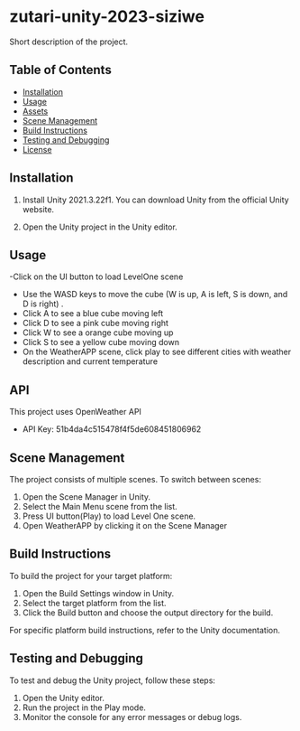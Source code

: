 # zutari-unity-2023-siziwe
 Short description of the project.

## Table of Contents

- [Installation](#installation)
- [Usage](#usage)
- [Assets](#assets)
- [Scene Management](#scene-management)
- [Build Instructions](#build-instructions)
- [Testing and Debugging](#testing-and-debugging)
- [License](#license)

## Installation

1. Install Unity 2021.3.22f1. You can download Unity from the official Unity website.

2. Open the Unity project in the Unity editor.

## Usage

-Click on the UI button to load LevelOne scene
- Use the WASD keys to move the cube (W is up, A is left, S is down, and D is right) .
- Click A to see a blue cube moving left
- Click D to see a pink cube moving right
- Click W to see a orange cube moving up
- Click S to see a yellow cube moving down
- On the WeatherAPP scene, click play to see different cities with weather description and current temperature

## API

This project uses OpenWeather API
- API Key: 51b4da4c515478f4f5de608451806962

## Scene Management

The project consists of multiple scenes. To switch between scenes:
1. Open the Scene Manager in Unity.
2. Select the Main Menu scene from the list.
3. Press UI button(Play) to load Level One scene.
4. Open WeatherAPP by clicking it on the Scene Manager

## Build Instructions

To build the project for your target platform:
1. Open the Build Settings window in Unity.
2. Select the target platform from the list.
3. Click the Build button and choose the output directory for the build.

For specific platform build instructions, refer to the Unity documentation.

## Testing and Debugging

To test and debug the Unity project, follow these steps:
1. Open the Unity editor.
2. Run the project in the Play mode.
3. Monitor the console for any error messages or debug logs.


